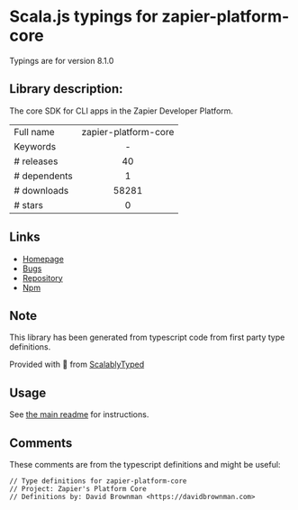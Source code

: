 
# Scala.js typings for zapier-platform-core

Typings are for version 8.1.0

## Library description:
The core SDK for CLI apps in the Zapier Developer Platform.

|                    |                 |
| ------------------ | :-------------: |
| Full name          | zapier-platform-core |
| Keywords           | - |
| # releases         | 40 |
| # dependents       | 1 |
| # downloads        | 58281 |
| # stars            | 0 |

## Links
- [Homepage](https://zapier.com/)
- [Bugs](https://github.com/zapier/zapier-platform-core/issues)
- [Repository](https://github.com/zapier/zapier-platform-core)
- [Npm](https://www.npmjs.com/package/zapier-platform-core)
    


## Note
This library has been generated from typescript code from first party type definitions.

Provided with :purple_heart: from [ScalablyTyped](https://github.com/oyvindberg/ScalablyTyped)

## Usage
See [the main readme](../../readme.md) for instructions.

## Comments

These comments are from the typescript definitions and might be useful:
```
// Type definitions for zapier-platform-core
// Project: Zapier's Platform Core
// Definitions by: David Brownman <https://davidbrownman.com>

```

